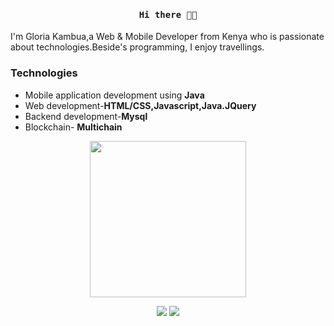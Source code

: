<h4 align="center"><samp>Hi there 👋🏾</samp></h4>
I'm Gloria Kambua,a Web & Mobile Developer from Kenya who is passionate about technologies.Beside's programming, I enjoy travellings.

### Technologies
- Mobile application development using **Java**
- Web development-**HTML/CSS,Javascript,Java.JQuery**
- Backend development-**Mysql**
- Blockchain- **Multichain**
<p align="center">
  <img width="250" src="https://media.giphy.com/media/jIgXf4hgbHCeKiXpvt/giphy.gif">
</p>
<p align="center">
<a href= "https://github.com/Gloria0987"><img src="http://i.imgur.com/0o48UoR.png"/></a>
<a href= "https://twitter.com/GkVickie"><img src="http://i.imgur.com/tXSoThF.png"/></a>
</p>
